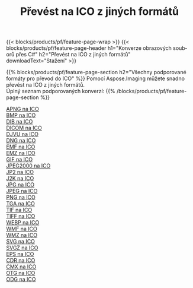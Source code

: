 ﻿---
title: Převést na ICO z jiných formátů 
weight: 3920
url: /cs/net/conversion/to/ico 
lang: cs
langdirlevel: 2
locales: zh-hans,ja,it,ru,de,es,fr,nl,id,lt,pl,pt,vi,tr,ko,zh-hant,ar,hi,th,sv,cs,uk,he
description: Pomocí Aspose.Imaging můžete snadno převést na ICO z jiných formátů
---

{{< blocks/products/pf/feature-page-wrap >}}
{{< blocks/products/pf/feature-page-header h1="Konverze obrazových souborů přes C#" h2="Převést na ICO z jiných formátů" downloadText="Stažení" >}}


{{% blocks/products/pf/feature-page-section  h2="Všechny podporované formáty pro převod do ICO" %}}
Pomocí Aspose.Imaging můžete snadno převést na ICO z jiných formátů.
<br/>
Úplný seznam podporovaných konverzí:
{{% /blocks/products/pf/feature-page-section %}}
<div class="container-fluid productfamilypage bg-gray">
    <div class="convertypes bg-gray agp-content section">
        <div class="container">
		<div class="row other-converters">
		    <div class='col-md-2 other-converter remove-lp remove-rp'><a href="/imaging/cs/net/conversion/apng-to-ico" >APNG na ICO</a></div>
<div class='col-md-2 other-converter remove-lp remove-rp'><a href="/imaging/cs/net/conversion/bmp-to-ico" >BMP na ICO</a></div>
<div class='col-md-2 other-converter remove-lp remove-rp'><a href="/imaging/cs/net/conversion/dib-to-ico" >DIB na ICO</a></div>
<div class='col-md-2 other-converter remove-lp remove-rp'><a href="/imaging/cs/net/conversion/dicom-to-ico" >DICOM na ICO</a></div>
<div class='col-md-2 other-converter remove-lp remove-rp'><a href="/imaging/cs/net/conversion/djvu-to-ico" >DJVU na ICO</a></div>
<div class='col-md-2 other-converter remove-lp remove-rp'><a href="/imaging/cs/net/conversion/dng-to-ico" >DNG na ICO</a></div>
<div class='col-md-2 other-converter remove-lp remove-rp'><a href="/imaging/cs/net/conversion/emf-to-ico" >EMF na ICO</a></div>
<div class='col-md-2 other-converter remove-lp remove-rp'><a href="/imaging/cs/net/conversion/emz-to-ico" >EMZ na ICO</a></div>
<div class='col-md-2 other-converter remove-lp remove-rp'><a href="/imaging/cs/net/conversion/gif-to-ico" >GIF na ICO</a></div>
<div class='col-md-2 other-converter remove-lp remove-rp'><a href="/imaging/cs/net/conversion/jpeg2000-to-ico" >JPEG2000 na ICO</a></div>
<div class='col-md-2 other-converter remove-lp remove-rp'><a href="/imaging/cs/net/conversion/jp2-to-ico" >JP2 na ICO</a></div>
<div class='col-md-2 other-converter remove-lp remove-rp'><a href="/imaging/cs/net/conversion/j2k-to-ico" >J2K na ICO</a></div>
<div class='col-md-2 other-converter remove-lp remove-rp'><a href="/imaging/cs/net/conversion/jpg-to-ico" >JPG na ICO</a></div>
<div class='col-md-2 other-converter remove-lp remove-rp'><a href="/imaging/cs/net/conversion/jpeg-to-ico" >JPEG na ICO</a></div>
<div class='col-md-2 other-converter remove-lp remove-rp'><a href="/imaging/cs/net/conversion/png-to-ico" >PNG na ICO</a></div>
<div class='col-md-2 other-converter remove-lp remove-rp'><a href="/imaging/cs/net/conversion/tga-to-ico" >TGA na ICO</a></div>
<div class='col-md-2 other-converter remove-lp remove-rp'><a href="/imaging/cs/net/conversion/tif-to-ico" >TIF na ICO</a></div>
<div class='col-md-2 other-converter remove-lp remove-rp'><a href="/imaging/cs/net/conversion/tiff-to-ico" >TIFF na ICO</a></div>
<div class='col-md-2 other-converter remove-lp remove-rp'><a href="/imaging/cs/net/conversion/webp-to-ico" >WEBP na ICO</a></div>
<div class='col-md-2 other-converter remove-lp remove-rp'><a href="/imaging/cs/net/conversion/wmf-to-ico" >WMF na ICO</a></div>
<div class='col-md-2 other-converter remove-lp remove-rp'><a href="/imaging/cs/net/conversion/wmz-to-ico" >WMZ na ICO</a></div>
<div class='col-md-2 other-converter remove-lp remove-rp'><a href="/imaging/cs/net/conversion/svg-to-ico" >SVG na ICO</a></div>
<div class='col-md-2 other-converter remove-lp remove-rp'><a href="/imaging/cs/net/conversion/svgz-to-ico" >SVGZ na ICO</a></div>
<div class='col-md-2 other-converter remove-lp remove-rp'><a href="/imaging/cs/net/conversion/eps-to-ico" >EPS na ICO</a></div>
<div class='col-md-2 other-converter remove-lp remove-rp'><a href="/imaging/cs/net/conversion/cdr-to-ico" >CDR na ICO</a></div>
<div class='col-md-2 other-converter remove-lp remove-rp'><a href="/imaging/cs/net/conversion/cmx-to-ico" >CMX na ICO</a></div>
<div class='col-md-2 other-converter remove-lp remove-rp'><a href="/imaging/cs/net/conversion/otg-to-ico" >OTG na ICO</a></div>
<div class='col-md-2 other-converter remove-lp remove-rp'><a href="/imaging/cs/net/conversion/odg-to-ico" >ODG na ICO</a></div>
                </div>
        </div>
    </div>
</div>
<br/>

